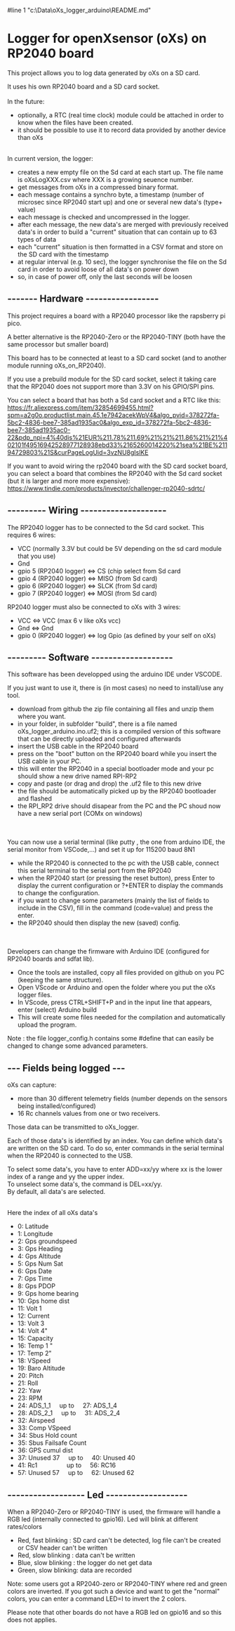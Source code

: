 #line 1 "c:\\Data\\oXs_logger_arduino\\README.md"
# Logger for openXsensor (oXs) on RP2040 board
This project allows you to log data generated by oXs on a SD card.

It uses his own RP2040 board and a SD card socket.
\
\
In the future:
* optionally, a RTC (real time clock) module could be attached in order to know when the files have been created.
* it should be possible to use it to record data provided by another device than oXs


\
In current version, the logger:
* creates a new empty file on the Sd card at each start up. The file name is oXsLogXXX.csv where XXX is a growing seuence number.
* get messages from oXs in a compressed binary format.
* each message contains a synchro byte, a timestamp (number of microsec since RP2040 start up) and one or several new data's (type+ value)
* each message is checked and uncompressed in the logger.
* after each message, the new data's are merged with previously received data's in order to build a "current" situation that can contain up to 63 types of data
* each "current" situation is then formatted in a CSV format and store on the SD card with the timestamp 
* at regular interval (e.g. 10 sec), the logger synchronise the file on the Sd card in order to avoid loose of all data's on power down 
* so, in case of power off, only the last seconds will be loosen
## -------  Hardware -----------------

This project requires a board with a RP2040 processor like the rapsberry pi pico.

A better alternative is the RP2040-Zero or the RP2040-TINY (both have the same processor but smaller board)

This board has to be connected at least to a SD card socket (and to another module running oXs_on_RP2040).

If you use a prebuild module for the SD card socket, select it taking care that the RP2040 does not support more than 3.3V on his GPIO/SPI pins. 

You can select a board that has both a Sd card socket and a RTC like this: https://fr.aliexpress.com/item/32854699455.html?spm=a2g0o.productlist.main.45.1e7942acekWpV4&algo_pvid=378272fa-5bc2-4836-bee7-385ad1935ac0&algo_exp_id=378272fa-5bc2-4836-bee7-385ad1935ac0-22&pdp_npi=4%40dis%21EUR%211.78%211.69%21%21%211.86%21%21%402101f49516942528977128938ebd33%2165260014220%21sea%21BE%21194729803%21S&curPageLogUid=3vzNU8gIslKE

If you want to avoid wiring the rp2040 board with the SD card socket board, you can select a board that combines the RP2040 with the Sd card socket (but it is larger and more more expensive): https://www.tindie.com/products/invector/challenger-rp2040-sdrtc/ 



## --------- Wiring --------------------

The RP2040 logger has to be connected to the Sd card socket. This requires 6 wires:
* VCC (normally 3.3V but could be 5V depending on the sd card module that you use)
* Gnd
* gpio 5 (RP2040 logger) <=> CS (chip select from Sd card
* gpio 4 (RP2040 logger) <=> MISO (from Sd card) 
* gpio 6 (RP2040 logger) <=> SLCK (from Sd card)
* gpio 7 (RP2040 logger) <=> MOSI (from Sd card)


RP2040 logger must also be connected to oXs with 3 wires:
* VCC <=> VCC (max 6 v like oXs vcc) 
* Gnd <=> Gnd
* gpio 0 (RP2040 logger) <=> log Gpio (as defined by your self on oXs)   


## --------- Software -------------------
This software has been developped using the arduino IDE under VSCODE.

If you just want to use it, there is (in most cases) no need to install/use any tool.
* download from github the zip file containing all files and unzip them where you want.
* in your folder, in subfolder "build", there is a file named oXs_logger_arduino.ino.uf2; this is a compiled version of this software that can be directly uploaded and configured afterwards
* insert the USB cable in the RP2040 board
* press on the "boot" button on the RP2040 board while you insert the USB cable in your PC.
* this will enter the RP2040 in a special bootloader mode and your pc should show a new drive named RPI-RP2
* copy and paste (or drag and drop) the .uf2 file to this new drive
* the file should be automatically picked up by the RP2040 bootloader and flashed
* the RPI_RP2 drive should disapear from the PC and the PC shoud now have a new serial port (COMx on windows)

\
\
You can now use a serial terminal (like putty , the one from arduino IDE, the serial monitor from VSCode,...) and set it up for 115200 baud 8N1
* while the RP2040 is connected to the pc with the USB cable, connect this serial terminal to the serial port from the RP2040
* when the RP2040 start (or pressing the reset button), press Enter to display the current configuration or ?+ENTER to display the commands to change the configuration.
* if you want to change some parameters (mainly the list of fields to include in the CSV), fill in the command (code=value) and press the enter.
* the RP2040 should then display the new (saved) config.  

\
\
Developers can change the firmware with Arduino IDE (configured for RP2040 boards and sdfat lib).
* Once the tools are installed, copy all files provided on github on you PC (keeping the same structure).  
* Open VScode or Arduino and open the folder where you put the oXs logger files.
* In VScode, press CTRL+SHIFT+P and in the input line that appears, enter (select) Arduino build  
* This will create some files needed for the compilation and automatically upload the program.  

Note :  the file logger_config.h contains some #define that can easily be changed to change some advanced parameters.

## --- Fields being logged ---

oXs can capture:
* more than 30 different telemetry fields (number depends on the sensors being installed/configured)
* 16 Rc channels values from one or two receivers.

Those data can be transmitted to oXs_logger.

Each of those data's is identified by an index. You can define which data's are written on the SD card. To do so, enter commands in the serial terminal when the RP2040 is connected to the USB.

To select some data's, you have to enter ADD=xx/yy where xx is the lower index of a range and yy the upper index.\
To unselect some data's, the command is DEL=xx/yy.\
By default, all data's are selected.

\
Here the index of all oXs data's
* 0: Latitude
* 1: Longitude
* 2: Gps groundspeed
* 3: Gps Heading
* 4: Gps Altitude
* 5: Gps Num Sat
* 6: Gps Date
* 7: Gps Time
* 8: Gps PDOP
* 9: Gps home bearing
* 10: Gps home dist
* 11: Volt 1
* 12: Current
* 13: Volt 3
* 14: Volt 4"
* 15: Capacity
* 16: Temp 1 "
* 17: Temp 2"
* 18: VSpeed
* 19: Baro Altitude
* 20: Pitch
* 21: Roll
* 22: Yaw
* 23: RPM
* 24: ADS_1_1  &nbsp; &nbsp;  up to   &nbsp; &nbsp;   27: ADS_1_4
* 28: ADS_2_1    &nbsp; &nbsp;  up to   &nbsp; &nbsp;   31: ADS_2_4
* 32: Airspeed
* 33: Comp VSpeed
* 34: Sbus Hold count
* 35: Sbus Failsafe Count
* 36: GPS cumul dist
* 37: Unused 37    &nbsp; &nbsp;    up to   &nbsp; &nbsp;   40: Unused 40
* 41: Rc1          &nbsp; &nbsp;    &nbsp; &nbsp;    &nbsp; &nbsp;    &nbsp; &nbsp;    up to   &nbsp; &nbsp;   56: RC16
* 57: Unused 57      &nbsp; &nbsp;  up to   &nbsp; &nbsp;   62: Unused 62

## ------------------ Led -------------------
When a RP2040-Zero or RP2040-TINY is used, the firmware will handle a RGB led (internally connected to gpio16).
Led will blink at different rates/colors
* Red, fast blinking : SD card can't be detected, log file can't be created or CSV header can't be written 
* Red, slow blinking : data can't be written
* Blue, slow blinking : the logger do net get data
* Green, slow blinking: data are recorded

Note: some users got a RP2040-zero or RP2040-TINY where red and green colors are inverted.
If you got such a device and want to get the "normal" colors, you can enter a command LED=I to invert the 2 colors.

Please note that other boards do not have a RGB led on gpio16 and so this does not applies.
